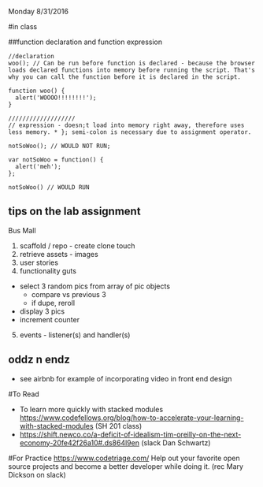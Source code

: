 Monday 8/31/2016

#in class

##function declaration and function expression

```
//declaration
woo(); // Can be run before function is declared - because the browser loads declared functions into memory before running the script. That's why you can call the function before it is declared in the script.

function woo() {
  alert('WOOOO!!!!!!!!');
}

///////////////////
// expression - doesn;t load into memory right away, therefore uses less memory. * }; semi-colon is necessary due to assignment operator.

notSoWoo(); // WOULD NOT RUN;

var notSoWoo = function() {
  alert('meh');
};

notSoWoo() // WOULD RUN
```
## tips on the lab assignment
Bus Mall
1. scaffold / repo - create clone touch
2. retrieve assets - images
3. user stories
4. functionality guts
  - select 3 random pics from array of pic objects
    - compare vs previous 3
    - if dupe, reroll
  - display 3 pics
  - increment counter
5. events - listener(s) and handler(s)

## oddz n endz
* see airbnb for example of incorporating video in front end design

#To Read
* To learn more quickly with stacked modules https://www.codefellows.org/blog/how-to-accelerate-your-learning-with-stacked-modules (SH 201 class)
* https://shift.newco.co/a-deficit-of-idealism-tim-oreilly-on-the-next-economy-20fe42f26a10#.ds864l9en (slack Dan Schwartz)

#For Practice
https://www.codetriage.com/   Help out your favorite open source projects and become a better developer while doing it. (rec Mary Dickson on slack)
